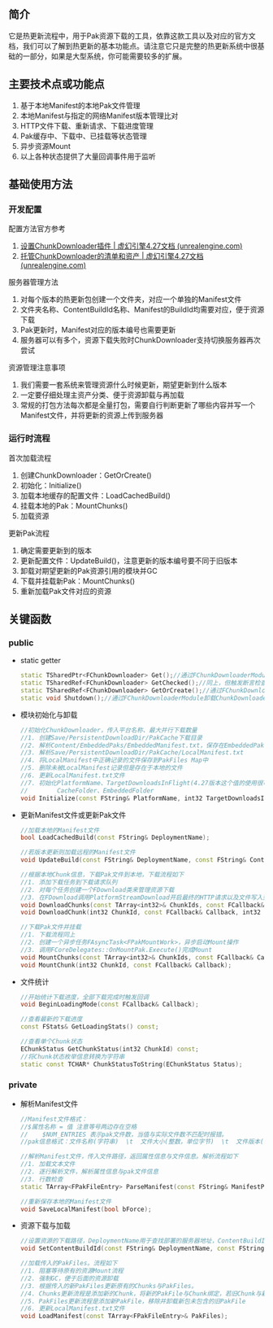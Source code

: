 ## 简介

它是热更新流程中，用于Pak资源下载的工具，依靠这款工具以及对应的官方文档，我们可以了解到热更新的基本功能点。请注意它只是完整的热更新系统中很基础的一部分，如果是大型系统，你可能需要较多的扩展。

## 主要技术点或功能点

1. 基于本地Manifest的本地Pak文件管理
2. 本地Manifest与指定的网络Manifest版本管理比对
3. HTTP文件下载、重新请求、下载进度管理
4. Pak缓存中、下载中、已挂载等状态管理
5. 异步资源Mount
6. 以上各种状态提供了大量回调事件用于监听

## 基础使用方法

### 开发配置

配置方法官方参考

1. [设置ChunkDownloader插件 | 虚幻引擎4.27文档 (unrealengine.com)](https://docs.unrealengine.com/4.27/zh-CN/SharingAndReleasing/Patching/ChunkDownloader/PluginSetup/)
2. [托管ChunkDownloader的清单和资产 | 虚幻引擎4.27文档 (unrealengine.com)](https://docs.unrealengine.com/4.27/zh-CN/SharingAndReleasing/Patching/ChunkDownloader/LocalHost/)

服务器管理方法

1. 对每个版本的热更新包创建一个文件夹，对应一个单独的Manifest文件
2. 文件夹名称、ContentBuildId名称、Manifest的BuildId均需要对应，便于资源下载
3. Pak更新时，Manifest对应的版本编号也需要更新
4. 服务器可以有多个，资源下载失败时ChunkDownloader支持切换服务器再次尝试

资源管理注意事项

1. 我们需要一套系统来管理资源什么时候更新，期望更新到什么版本
2. 一定要仔细处理主资产分类、便于资源卸载与再加载
3. 常规的打包方法每次都是全量打包，需要自行判断更新了哪些内容并写一个Manifest文件，并将更新的资源上传到服务器

### 运行时流程

首次加载流程

1. 创建ChunkDownloader：GetOrCreate()
2. 初始化：Initialize()
3. 加载本地缓存的配置文件：LoadCachedBuild()
4. 挂载本地的Pak：MountChunks()
5. 加载资源

更新Pak流程

1. 确定需要更新到的版本
2. 更新配置文件：UpdateBuild()，注意更新的版本编号要不同于旧版本
3. 卸载对期望更新的Pak资源引用的模块并GC
4. 下载并挂载新Pak：MountChunks()
5. 重新加载Pak文件对应的资源

## 关键函数

### public

- static getter

  ```c++
  static TSharedPtr<FChunkDownloader> Get();//通过FChunkDownloaderModule模块获取ChunkDownloader
  static TSharedRef<FChunkDownloader> GetChecked();//同上，但触发断言检查
  static TSharedRef<FChunkDownloader> GetOrCreate();//通过FChunkDownloaderModule模块获取ChunkDownloader，若ChunkDownloader为空则创建一个
  static void Shutdown();//通过FChunkDownloaderModule卸载ChunkDownloader
  ```

- 模块初始化与卸载

  ```c++
  //初始化ChunkDownloader，传入平台名称、最大并行下载数量
  //1. 创建Save/PersistentDownloadDir/PakCache下载目录
  //2. 解析Content/EmbeddedPaks/EmbeddedManifest.txt，保存在EmbeddedPaks Map中
  //3. 解析Save/PersistentDownloadDir/PakCache/LocalManifest.txt
  //4. 将LocalManifest中正确记录的文件保存到PakFiles Map中
  //5. 删除未被LocalManifest记录但是存在于本地的文件
  //6. 更新LocalManifest.txt文件
  //7. 初始化PlatformName、TargetDownloadsInFlight(4.27版本这个值的使用很可能存在bug)、
  //		CacheFolder、EmbeddedFolder
  void Initialize(const FString& PlatformName, int32 TargetDownloadsInFlight);
  ```
  
- 更新Manifest文件或更新Pak文件

  ```C++
  //加载本地的Manifest文件
  bool LoadCachedBuild(const FString& DeploymentName);
  
  //若版本更新则加载远程的Manifest文件
  void UpdateBuild(const FString& DeploymentName, const FString& ContentBuildId, const FCallback& Callback);
  
  //根据本地Chunk信息，下载Pak文件到本地，下载流程如下
  //1. 添加下载任务到下载请求队列
  //2. 对每个任务创建一个FDownload类来管理资源下载
  //3. 在FDownload调用PlatformStreamDownload开启最终的HTTP请求以及文件写入到本地
  void DownloadChunks(const TArray<int32>& ChunkIds, const FCallback& Callback, int32 Priority = 0);
  void DownloadChunk(int32 ChunkId, const FCallback& Callback, int32 Priority = 0);
  
  //下载Pak文件并挂载
  //1. 下载流程同上
  //2. 创建一个异步任务FAsyncTask<FPakMountWork>，异步启动Mount操作
  //3. 调用FCoreDelegates::OnMountPak.Execute()完成Mount
  void MountChunks(const TArray<int32>& ChunkIds, const FCallback& Callback);
  void MountChunk(int32 ChunkId, const FCallback& Callback);
  ```

- 文件统计

  ```c++
  //开始统计下载进度，全部下载完成时触发回调
  void BeginLoadingMode(const FCallback& Callback);
  
  //查看最新的下载进度
  const FStats& GetLoadingStats() const;
  
  //查看单个Chunk状态
  EChunkStatus GetChunkStatus(int32 ChunkId) const;
  //将Chunk状态枚举信息转换为字符串
  static const TCHAR* ChunkStatusToString(EChunkStatus Status);
  ```

### private

- 解析Manifest文件

  ```c++
  //Manifest文件格式：
  //$属性名称 = 值 注意等号两边存在空格
  //	$NUM_ENTRIES 表示pak文件数，当值与实际文件数不匹配时报错。
  //pak信息格式：文件名称(字符串)  \t  文件大小(整数，单位字节)  \t  文件版本(字符串)  \t  ChunkId  \t  文件相对路径
  
  //解析Manifest文件，传入文件路径，返回属性信息与文件信息。解析流程如下
  //1. 加载文本文件
  //2. 逐行解析文件，解析属性信息与pak文件信息
  //3. 行数检查
  static TArray<FPakFileEntry> ParseManifest(const FString& ManifestPath, TMap<FString,FString>* Properties = nullptr);
  
  //重新保存本地的Manifest文件
  void SaveLocalManifest(bool bForce);
  ```

- 资源下载与加载

  ```c++
  //设置资源的下载路径，DeploymentName用于查找部署的服务器地址，ContentBuildId用于查找服务器内的资源地址
  void SetContentBuildId(const FString& DeploymentName, const FString& NewContentBuildId);
  
  //加载传入的PakFiles。流程如下
  //1. 阻塞等待原有的资源Mount流程
  //2. 强制GC，便于后面的资源卸载
  //3. 根据传入的新PakFiles更新原有的Chunks与PakFiles。
  //4. Chunks更新流程是添加新的Chunk，将新的PakFile与Chunk绑定，若旧Chunk与新Chunk存在差异且旧Chunk被挂载，则卸载旧Chunk
  //5. PakFiles更新流程是添加新PakFile，移除并卸载新包未包含的旧PakFile
  //6. 更新LocalManifest.txt文件
  void LoadManifest(const TArray<FPakFileEntry>& PakFiles);
  ```


